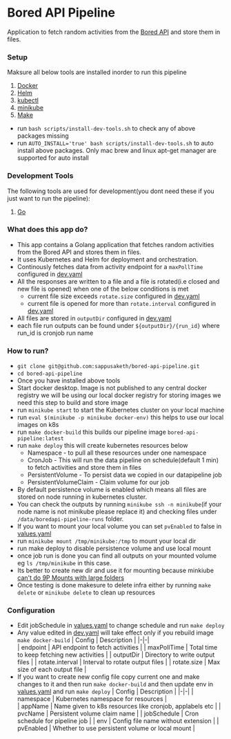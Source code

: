 # Bored API Pipeline
Application to fetch random activities from the [Bored API](https://www.boredapi.com/) and store them in files.

### Setup
Maksure all below tools are installed inorder to run this pipeline
1. [Docker](https://www.docker.com/products/docker-desktop/)
1. [Helm](https://helm.sh/docs/intro/install/)
1. [kubectl](https://kubernetes.io/docs/tasks/tools/#kubectl)
1. [minikube](https://minikube.sigs.k8s.io/docs/start/)
1. [Make](https://www.gnu.org/software/make/)

- run `bash scripts/install-dev-tools.sh` to check any of above packages missing
- run `AUTO_INSTALL='true' bash scripts/install-dev-tools.sh` to auto install above packages. Only mac brew and linux apt-get manager are supported for auto install

### Development Tools
The following tools are used for development(you dont need these if you just want to run the pipeline):
1. [Go](https://go.dev/doc/install)


### What does this app do?
- This app contains a Golang application that fetches random activities from the Bored API and stores them in files. 
- It uses Kubernetes and Helm for deployment and orchestration.
- Continously fetches data from activity endpoint for a `maxPollTime` configured in [dev.yaml](config/dev.yaml)
- All the responses are written to a file and a file is rotated(i.e closed and new file is opened) when one of the below conditions is met
  - current file size exceeds `rotate.size` configured in [dev.yaml](config/dev.yaml)
  - current file is opened for more than `rotate.interval` configured in [dev.yaml](config/dev.yaml)
- All files are stored in `outputDir` configured in [dev.yaml](config/dev.yaml)
- each file run outputs can be found under `${outputDir}/{run_id}` where run_id is cronjob run name

### How to run?
- `git clone git@github.com:sappusaketh/bored-api-pipeline.git` 
- `cd bored-api-pipeline`
- Once you have installed above tools
- Start docker desktop. Image is not published to any central docker registry we will be using our local docker registry for storing images we need this step to build and store image
- run `minikube start` to start the Kubernetes cluster on your local machine
- run `eval $(minikube -p minikube docker-env)` this helps to use our local images on k8s
- run `make docker-build` this builds our pipeline image `bored-api-pipeline:latest`
- run `make deploy` this will create kubernetes resources below 
  - Namespace - to pull all these resources under one namespace
  - CronJob - This will run the data pipeline on schedule(default 1 min) to fetch activities and store them in files
  - PersistentVolume - To persist data we copied in our datapipeline job
  - PersistentVolumeClaim - Claim volume for our job
- By default persistence volume is enabled which means all files are stored on node running in kubernetes cluster. 
- You can check the outputs by running `minikube ssh -n minikube`(if your node name is not minikube please replace it) and checking files under `/data/boredapi-pipeline-runs` folder.
- If you want to mount your local volume you can set `pvEnabled` to false in [values.yaml](helm/values.yaml)
- run `minikube mount /tmp/minikube:/tmp` to mount your local dir
- run make deploy to disable persistence volume and use local mount
- once job run is done you can find all outputs on your mounted volume eg `ls /tmp/minikube` in this case. 
- Its better to create new dir and use it for mounting because minkiube [can't do 9P Mounts with large folders](https://minikube.sigs.k8s.io/docs/handbook/mount/#9p-mounts) 
- Once testing is done makesure to delete infra either by running `make delete` or `minikube delete` to clean up resources


### Configuration
- Edit jobSchedule in [values.yaml](helm/values.yaml) to change schedule and run `make deploy`
- Any value edited in [dev.yaml](config/dev.yaml) will take effect only if you rebuild image `make docker-build`
  | Config | Description |
  |-|-|  
  | endpoint | API endpoint to fetch activities |
  | maxPollTime | Total time to keep fetching new activities |
  | outputDir | Directory to write output files |
  | rotate.interval | Interval to rotate output files |
  | rotate.size | Max size of each output file |
- If you want to create new config file copy current one and make changes to it and then run `make docker-build` and then update env in [values.yaml](helm/values.yaml) and run `make deploy`
  | Config | Description |
  |-|-|
  | namespace | Kubernetes namespace for resources |  
  | appName | Name given to k8s resources like cronjob, applabels etc |
  | pvcName | Persistent volume claim name |
  | jobSchedule | Cron schedule for pipeline job |
  | env | Config file name without extension |
  | pvEnabled | Whether to use persistent volume or local mount |
